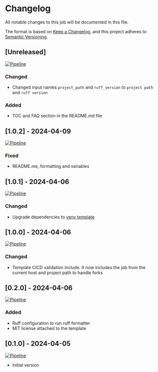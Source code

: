 # Changelog

All notable changes to this job will be documented in this file.

The format is based on [Keep a Changelog](https://keepachangelog.com/en/1.1.0/),
and this project adheres to [Semantic Versioning](https://semver.org/spec/v2.0.0.html).

## [Unreleased]

[![Pipeline](https://lab.frogg.it/swepy/cicd-templates/ruff/badges/trunk/pipeline.svg)](https://lab.frogg.it/swepy/cicd-templates/ruff/-/pipelines)

### Changed

* Changed input names `project_path` and `ruff_version` to `project path`
  and `ruff version`

### Added

* TOC and FAQ section in the README.md file

## [1.0.2] - 2024-04-09

[![Pipeline](https://lab.frogg.it/swepy/cicd-templates/ruff/badges/ruff@1.0.2/pipeline.svg)](https://lab.frogg.it/swepy/cicd-templates/ruff/-/pipelines)

### Fixed

* README.me, formatting and variables

## [1.0.1] - 2024-04-06

[![Pipeline](https://lab.frogg.it/swepy/cicd-templates/ruff/badges/ruff@1.0.1/pipeline.svg)](https://lab.frogg.it/swepy/cicd-templates/ruff/-/pipelines)

### Changed

* Upgrade dependencies
  to [venv template](https://r2devops.io/marketplace/gitlab/swepy/cicd-templates/venv/venv)

## [1.0.0] - 2024-04-06

[![Pipeline](https://lab.frogg.it/swepy/cicd-templates/ruff/badges/ruff@1.0.0/pipeline.svg)](https://lab.frogg.it/swepy/cicd-templates/ruff/-/pipelines)

### Changed

* Template CICD validation include. It now includes the job from the current host and
  project path to handle forks

## [0.2.0] - 2024-04-06

[![Pipeline](https://lab.frogg.it/swepy/cicd-templates/ruff/badges/ruff@0.2.0/pipeline.svg)](https://lab.frogg.it/swepy/cicd-templates/ruff/-/pipelines)

### Added

* Ruff configuration to run ruff formatter
* MIT license attached to the template

## [0.1.0] - 2024-04-05

[![Pipeline](https://lab.frogg.it/swepy/cicd-templates/ruff/badges/ruff@0.1.0/pipeline.svg)](https://lab.frogg.it/swepy/cicd-templates/ruff/-/pipelines)

* Initial version
